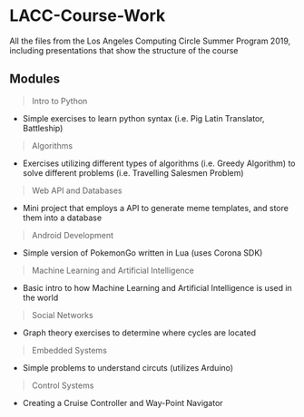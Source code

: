 # LACC-Course-Work
All the files from the Los Angeles Computing Circle Summer Program 2019, including presentations that show the structure of the course

## Modules

> Intro to Python
- Simple exercises to learn python syntax (i.e. Pig Latin Translator, Battleship)

> Algorithms
- Exercises utilizing different types of algorithms (i.e. Greedy Algorithm) to solve different problems (i.e. Travelling Salesmen Problem)

> Web API and Databases
- Mini project that employs a API to generate meme templates, and store them into a database

> Android Development
- Simple version of PokemonGo written in Lua (uses Corona SDK)

> Machine Learning and Artificial Intelligence
- Basic intro to how Machine Learning and Artificial Intelligence is used in the world

> Social Networks
- Graph theory exercises to determine where cycles are located

> Embedded Systems
- Simple problems to understand circuts (utilizes Arduino)

> Control Systems
- Creating a Cruise Controller and Way-Point Navigator



